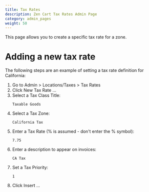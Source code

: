 ```yaml
---
title: Tax Rates
description: Zen Cart Tax Rates Admin Page 
category: admin_pages
weight: 50
---
```


This page allows you to create a specific tax rate for a zone.

# Adding a new tax rate
The following steps are an example of setting a tax rate definition for California:

1. Go to Admin > Locations/Taxes > Tax Rates
1. Click New Tax Rate ...
1. Select a Tax Class Title:
    ````
    Taxable Goods
    ````
1. Select a Tax Zone:
    ````
    California Tax
    ````
1. Enter a Tax Rate (% is assumed - don't enter the % symbol):
    ````
    7.75
    ````
1. Enter a description to appear on invoices:
    ````
    CA Tax
    ````
1. Set a Tax Priority:
    ````
    1
    ````
1. Click Insert ...
